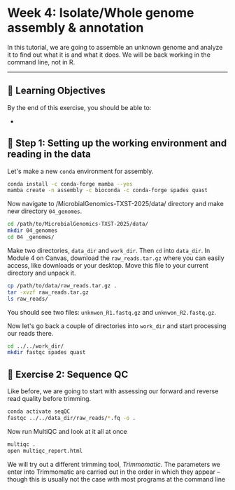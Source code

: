 # Week 4: Isolate/Whole genome assembly & annotation

In this tutorial, we are going to assemble an unknown genome and analyze it to find out what it is and what it does.
We will be back working in the command line, not in R.


---
## 🧠 Learning Objectives

By the end of this exercise, you should be able to:

- 

## 🧪 Step 1: Setting up the working environment and reading in the data
Let's make a new `conda` environment for assembly. 

```bash
conda install -c conda-forge mamba --yes
mamba create -n assembly -c bioconda -c conda-forge spades quast 
```

Now navigate to /MicrobialGenomics-TXST-2025/data/ directory and make new directory `04_genomes`. 
```bash
cd /path/to/MicrobialGenomics-TXST-2025/data/
mkdir 04_genomes
cd 04 _genomes/
```

Make two directories, `data_dir` and `work_dir`. Then `cd` into `data_dir`. 
In Module 4 on Canvas, download the `raw_reads.tar.gz` where you can easily access, like downloads or your desktop.
Move this file to your current directory and unpack it. 

```bash
cp /path/to/data/raw_reads.tar.gz .
tar -xvzf raw_reads.tar.gz
ls raw_reads/
```

You should see two files: `unknwon_R1.fastq.gz` and `unknwon_R2.fastq.gz`. 

Now let's go back a couple of directories into `work_dir` and start processing our reads there. 
```bash
cd ../../work_dir/
mkdir fastqc spades quast
```

## 🧪 Exercise 2: Sequence QC

Like before, we are going to start with assessing our forward and reverse read quality before trimming. 
```bash
conda activate seqQC
fastqc ../../data_dir/raw_reads/*.fq -o .
```

Now run MultiQC and look at it all at once
```bash
multiqc .
open multiqc_report.html
```

We will try out a different trimming tool, _Trimmomatic_. The parameters we enter into Trimmomatic are carried out in the order in which they appear – though this is usually not the case with most programs at the command line



